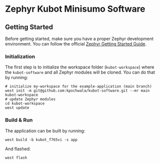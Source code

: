 # Zephyr Kubot Minisumo Software
## Getting Started

Before getting started, make sure you have a proper Zephyr development
environment. You can follow the official
[Zephyr Getting Started Guide](https://docs.zephyrproject.org/latest/getting_started/index.html).

### Initialization

The first step is to initialize the workspace folder (``kubot-workspace``) where
the ``kubot-software`` and all Zephyr modules will be cloned. You can do
that by running:

```shell
# initialize my-workspace for the example-application (main branch)
west init -m git@github.com:kpochwala/kubot-software.git --mr main kubot-workspace
# update Zephyr modules
cd kubot-workspace
west update
```

### Build & Run

The application can be built by running:

```shell
west build -b kubot_f765vi -s app
```
And flashed:

```shell
west flash
```
